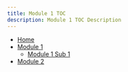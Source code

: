```yaml
---
title: Module 1 TOC
description: Module 1 TOC Description
---
```


- [Home](/module1/home)
- [Module 1](#module1-sub1)
    - [Module 1 Sub 1](/module1/module1-sub1/module1-sub1)
- [Module 2](/module1/module2)
